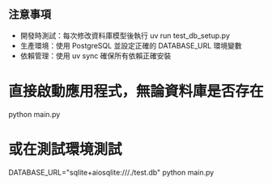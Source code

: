 ## 注意事項
- 開發時測試：每次修改資料庫模型後執行 uv run test_db_setup.py
- 生產環境：使用 PostgreSQL 並設定正確的 DATABASE_URL 環境變數
- 依賴管理：使用 uv sync 確保所有依賴正確安裝

# 直接啟動應用程式，無論資料庫是否存在
python main.py

# 或在測試環境測試
DATABASE_URL="sqlite+aiosqlite:///./test.db" python main.py